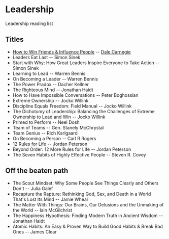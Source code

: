 # Leadership
Leadership reading list

## Titles

- [How to Win Friends & Influence People](https://github.com/DavidGeeraerts/Leadership/blob/main/doc/How%20to%20Win%20Friends%20%26%20Influence%20People.md) -- [Dale Carnegie](https://en.wikipedia.org/wiki/Dale_Carnegie)
- Leaders Eat Last -- Simon Sinek
- Start with Why: How Great Leaders Inspire Everyone to Take Action -- Simon Sinek
- Learning to Lead -- Warren Bennis
- On Becoming a Leader -- Warren Bennis
- The Power Pradox -- Dacher Kellner
- The Righteous Mind -- Jonathan Haidt
- How to Have Impossible Conversations -- Peter Boghossian
- Extreme Ownership -- Jocko Willink
- Discipline Equals Freedom: Field Manual -- Jocko Willink
- The Dichotomy of Leadership: Balancing the Challenges of Extreme Ownership to Lead and Win -- Jocko Willink
- Primed to Perform -- Neel Dosh
- Team of Teams -- Gen. Stanely McChrystal
- Team Genius -- Rich Karlgaard
- On Becoming a Person -- Carl R Rogers
- 12 Rules for Life -- Jordan Peterson
- Beyond Order: 12 More Rules for Life -- Jordan Peterson
- The Seven Habits of Highly Effective People -- Steven R. Covey


## Off the beaten path

- The Scout Mindset: Why Some People See Things Clearly and Others Don't -- Julia Galef
- Recapture the Rapture: Rethinking God, Sex, and Death in a World That's Lost Its Mind -- Jamie Wheal
- The Matter With Things: Our Brains, Our Delusions and the Unmaking of the World -- Iain McGilchrist
- The Happiness Hypothesis: Finding Modern Truth in Ancient Wisdom -- Jonathan Haidt
- Atomic Habits: An Easy & Proven Way to Build Good Habits & Break Bad Ones -- James Clear
